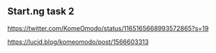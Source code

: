 ## Start.ng task 2

https://twitter.com/KomeOmodo/status/1165165668993572865?s=19

https://lucid.blog/komeomodo/post/1566603313